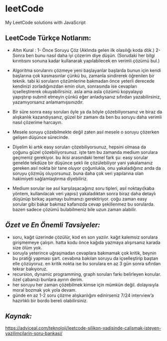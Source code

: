 # leetCode
My LeetCode solutions with JavaScript


## **LeetCode Türkçe Notlarım:**

- Altın Kural : 1- Önce Soruyu Çöz (Aklında gelen ilk olasılığı koda dök.)
                2- Sonra ben bunu nasıl daha iyi çözerim diye düşün. (Sorudaki her bilgi kırıntısını sonuna kadar kullanarak yapılabilecek en verimli çözümü bul.)
                
- Algoritma sorularını çözmeye yeni başlayanlar başlarda bunun için kendi başlarına çok kasmasınlar çünkü bu, zamanla sindirerek öğrenilen bir teknik. tabi ki soruların çözümlerine bakmadan önce yeterli derecede kendinizi zorladığınızdan emin olun, sonrasında ise cevapları içselleştirerek okuyabilirsiniz. asla ama asla çözümü kopyalayıp yapıştırıp submit etmeyin çünkü eğer anladıysanız sıfırdan yazabilirsiniz, yazamıyorsanız anlamamışsınızdır.

- Bir süre sonra easy soruları öyle ya da böyle çözebiliyorsanız ve biraz da alışkanlık kazandıysanız, güzel bir zamanı da ben bu soruyu daha verimli nasıl çözerime harcayın.

- Mesele soruyu çözebilmekte değil zaten asıl mesele o soruyu çözerken gelişen düşünce sürecinde.

- Diyelim ki artık easy soruları çözebiliyorsunuz, hepsini olmasa da çoğunu güzel çözebiliyorsunuz. işte tam bu zamanda medium sorulara geçmeniz gerekiyor. bu ikisi arasındaki temel fark şu: easy sorular genelde tekdüze bir düşünce şekli ile çözülebiliyor yani yakalamanız gereken asıl nokta bir tane oluyor çoğunlukla, onu yakaladığınız anda da soruyu çözmüş oluyorsunuz. buna daha çok veri yapılarına olan hakimiyeti sağlamlaştırma diyebiliriz.

- Medium sorular ise asıl karşılaşacağınız soru tipleri, asıl noktayı(kaba yöntem, kullanılacak veri yapısı) yakaladıktan sonra biraz daha detaylı düşünüp birkaç aşamayı bulmanızı gerektiriyor. çoğu zaman easy sorular gibi bakar bakmaz kafanızda cevap şekillenmez bu sorularda. bazen sadece çözümü bulabilmeniz bile uzun zaman alabilir.


## *Özet ve En Önemli Tavsiyeler:*

- soru, kağıt üzerinde çözülür, kod en son yazılır. kağıt kalemsiz sorulara girişmemeye çalışın. hatta kodu önce kağıda yazmaya alışırsanız karada size ölüm yok.
- soruyla yeterince uğraşmadan cevaplara bakmamak çok kritik, beynin bu pratiği yapması şart. cevabına bakılan soruyu da içselleştirip baştan elle çözüyoruz. en kritik nokta ise bu sorulara en az 3 gün sonra sıfırdan tekrar bakıyoruz.
- recursion, dynamic programming, graph soruları farkı belirleyen konular. özel çabanızı bunlara ayırın derim.
- her soruyu her zaman çözebilmek kimse için mümkün değil. dolayısıyla moral bozmak yok yola devam.
- günde en az 1-2 soru çözme alışkanlığını edinirseniz 7/24 interview’a hazırlıklı bir bordo bereli olabilirsiniz.



## *Kaynak:*

https://adviceal.com/teknoloji/leetcode-silikon-vadisinde-calismak-isteyen-yazilimcilarin-soru-bankasi/
